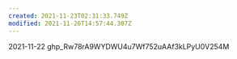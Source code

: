 ```yaml
---
created: 2021-11-23T02:31:33.749Z
modified: 2021-11-26T14:57:44.307Z
---
```

2021-11-22
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
